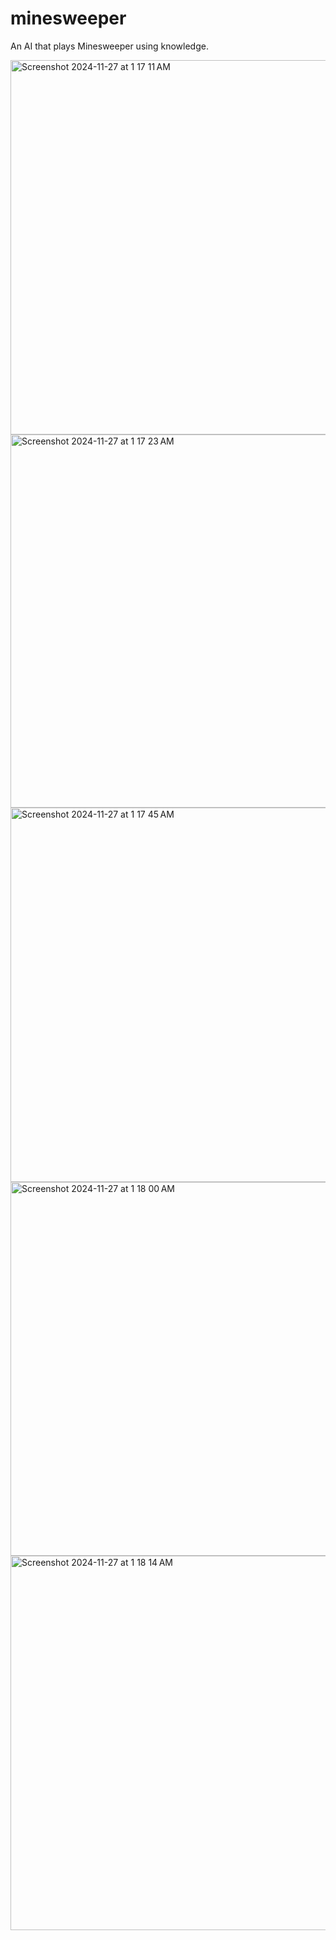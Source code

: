 # minesweeper
An AI that plays Minesweeper using knowledge.

<img width="599" alt="Screenshot 2024-11-27 at 1 17 11 AM" src="https://github.com/user-attachments/assets/8cd59fa5-d23c-48cd-8940-e9309e36bb9d">

<img width="597" alt="Screenshot 2024-11-27 at 1 17 23 AM" src="https://github.com/user-attachments/assets/072a66d6-ff84-4037-9d28-8f2c08ae3e6b">

<img width="599" alt="Screenshot 2024-11-27 at 1 17 45 AM" src="https://github.com/user-attachments/assets/ab3f82ba-be6e-4269-8842-e0ae38cf6a40">

<img width="598" alt="Screenshot 2024-11-27 at 1 18 00 AM" src="https://github.com/user-attachments/assets/60e6771e-4be2-4879-97b7-bd821b597e55">

<img width="599" alt="Screenshot 2024-11-27 at 1 18 14 AM" src="https://github.com/user-attachments/assets/a9e6d8bc-bf43-4747-b143-dd6f3e07b832">

